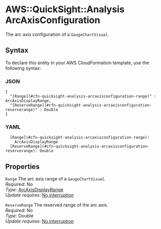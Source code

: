 # AWS::QuickSight::Analysis ArcAxisConfiguration<a name="aws-properties-quicksight-analysis-arcaxisconfiguration"></a>

The arc axis configuration of a `GaugeChartVisual`\.

## Syntax<a name="aws-properties-quicksight-analysis-arcaxisconfiguration-syntax"></a>

To declare this entity in your AWS CloudFormation template, use the following syntax:

### JSON<a name="aws-properties-quicksight-analysis-arcaxisconfiguration-syntax.json"></a>

```
{
  "[Range](#cfn-quicksight-analysis-arcaxisconfiguration-range)" : ArcAxisDisplayRange,
  "[ReserveRange](#cfn-quicksight-analysis-arcaxisconfiguration-reserverange)" : Double
}
```

### YAML<a name="aws-properties-quicksight-analysis-arcaxisconfiguration-syntax.yaml"></a>

```
  [Range](#cfn-quicksight-analysis-arcaxisconfiguration-range):
    ArcAxisDisplayRange
  [ReserveRange](#cfn-quicksight-analysis-arcaxisconfiguration-reserverange): Double
```

## Properties<a name="aws-properties-quicksight-analysis-arcaxisconfiguration-properties"></a>

`Range` <a name="cfn-quicksight-analysis-arcaxisconfiguration-range"></a>
The arc axis range of a `GaugeChartVisual`\.  
_Required_: No  
_Type_: [ArcAxisDisplayRange](aws-properties-quicksight-analysis-arcaxisdisplayrange.md)  
_Update requires_: [No interruption](https://docs.aws.amazon.com/AWSCloudFormation/latest/UserGuide/using-cfn-updating-stacks-update-behaviors.html#update-no-interrupt)

`ReserveRange` <a name="cfn-quicksight-analysis-arcaxisconfiguration-reserverange"></a>
The reserved range of the arc axis\.  
_Required_: No  
_Type_: Double  
_Update requires_: [No interruption](https://docs.aws.amazon.com/AWSCloudFormation/latest/UserGuide/using-cfn-updating-stacks-update-behaviors.html#update-no-interrupt)

